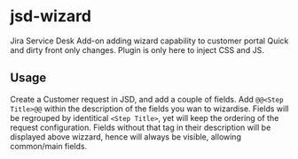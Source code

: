 # jsd-wizard
Jira Service Desk Add-on adding wizard capability to customer portal
Quick and dirty front only changes. Plugin is only here to inject CSS and JS.

## Usage
Create a Customer request in JSD, and add a couple of fields.
Add `@@<Step Title>@@` within the description of the fields you wan to wizardise.
Fields will be regrouped by identitical `<Step Title>`, yet will keep the ordering of the request configuration.
Fields without that tag in their description will be displayed above wizzard, hence will always be visible, allowing common/main fields.


